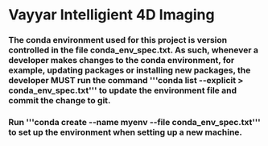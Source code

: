 # Vayyar Intelligient 4D Imaging

### The conda environment used for this project is version controlled in the file conda_env_spec.txt. As such, whenever a developer makes changes to the conda environment, for example, updating packages or installing new packages, the developer MUST run the command '''conda list --explicit > conda_env_spec.txt''' to update the environment file and commit the change to git.

### Run '''conda create --name myenv --file conda_env_spec.txt''' to set up the environment when setting up a new machine.



